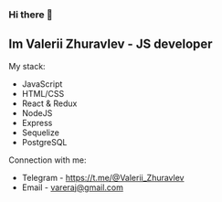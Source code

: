 ### Hi there 👋

## Im Valerii Zhuravlev - JS developer

My stack:
* JavaScript
* HTML/CSS
* React & Redux
* NodeJS
* Express
* Sequelize
* PostgreSQL

Connection with me:

* Telegram - https://t.me/@Valerii_Zhuravlev
* Email - vareraj@gmail.com
